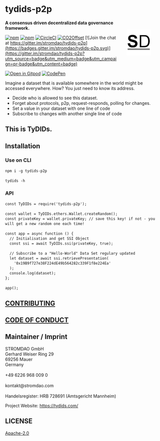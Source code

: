 # tydids-p2p

<a href="https://stromdao.de/" target="_blank" title="STROMDAO - Digital Energy Infrastructure"><img src="./static/stromdao.png" align="right" height="85px" hspace="30px" vspace="30px"></a>

**A consensus driven decentralized data governance framework.**

[![npm](https://img.shields.io/npm/dt/tydids-p2p.svg)](https://www.npmjs.com/package/tydids-p2p)
[![npm](https://img.shields.io/npm/v/tydids-p2p.svg)](https://www.npmjs.com/package/tydids-p2p)
[![CircleCI](https://circleci.com/gh/energychain/tydids-p2p/tree/main.svg?style=svg)](https://circleci.com/gh/energychain/tydids-p2p/tree/main)
[![CO2Offset](https://api.corrently.io/v2.0/ghgmanage/statusimg?host=tydids-p2p&svg=1)](https://co2offset.io/badge.html?host=tydids-p2p)
[![Join the chat at https://gitter.im/stromdao/tydids-p2p](https://badges.gitter.im/stromdao/tydids-p2p.svg)](https://gitter.im/stromdao/tydids-p2p?utm_source=badge&utm_medium=badge&utm_campaign=pr-badge&utm_content=badge)

[![Open in Gitpod](https://gitpod.io/button/open-in-gitpod.svg)](https://gitpod.io/#https://github.com/energychain/tydids-p2p)
[![CodePen]((https://img.shields.io/badge/Codepen-000000?style=for-the-badge&logo=codepen&logoColor=white))](https://codepen.io/zoernert/pen/wvPmOvw)

Imagine a dataset that is available somewhere in the world might be accessed everywhere. How? You just need to know its address.
- Decide who is allowed to see this dataset.
- Forget about protocols, p2p, request-responds, polling for changes.
- Set a value in your dataset with one line of code
- Subscribe to changes with another single line of code

## This is TyDIDs.

## Installation

### Use on CLI

```shell
npm i -g tydids-p2p

tydids -h
```

### API

```shell
const TyDIDs = require('tydids-p2p');

const wallet = TyDIDs.ethers.Wallet.createRandom();
const privateKey = wallet.privateKey; // save this key! if not - you will get a new random one each time!

const app = async function () {
  // Initialisation and get SSI Object
  const ssi = await TyDIDs.ssi(privateKey, true);

  // Subscribe to a "Hello-World" Data Set regulary updated
  let dataset = await ssi.retrievePresentation(
    '0x19B9f727e38F224dE49b564282c339F1f8e224Ea'
  );
  console.log(dataset);
};

app();

```

## [CONTRIBUTING](https://github.com/energychain/tydids-p2p/blob/main/CONTRIBUTING.md)

## [CODE OF CONDUCT](https://github.com/energychain/tydids-p2p/blob/main/CODE_OF_CONDUCT.md)


## Maintainer / Imprint

<addr>
STROMDAO GmbH  <br/>
Gerhard Weiser Ring 29  <br/>
69256 Mauer  <br/>
Germany  <br/>
  <br/>
+49 6226 968 009 0  <br/>
  <br/>
kontakt@stromdao.com  <br/>
  <br/>
Handelsregister: HRB 728691 (Amtsgericht Mannheim)
</addr>

Project Website: https://tydids.com/

## LICENSE
[Apache-2.0](./LICENSE)
